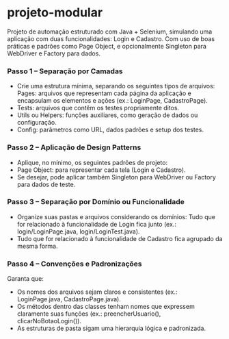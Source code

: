 # projeto-modular

Projeto de automação estruturado com Java + Selenium, simulando uma aplicação com duas funcionalidades: Login e Cadastro. Com uso de boas práticas e padrões como Page Object, e opcionalmente Singleton para WebDriver e Factory para dados.


### Passo 1 – Separação por Camadas
- Crie uma estrutura mínima, separando os seguintes tipos de arquivos:
Pages: arquivos que representam cada página da aplicação e encapsulam os elementos e ações (ex.: LoginPage, CadastroPage).
- Tests: arquivos que contêm os testes propriamente ditos.
- Utils ou Helpers: funções auxiliares, como geração de dados ou configuração.
- Config: parâmetros como URL, dados padrões e setup dos testes.


### Passo 2 – Aplicação de Design Patterns
- Aplique, no mínimo, os seguintes padrões de projeto:
- Page Object: para representar cada tela (Login e Cadastro).
- Se desejar, pode aplicar também Singleton para WebDriver ou Factory para dados de teste.


### Passo 3 – Separação por Domínio ou Funcionalidade
- Organize suas pastas e arquivos considerando os domínios:
Tudo que for relacionado à funcionalidade de Login fica junto (ex.: login/LoginPage.java, login/LoginTest.java).
- Tudo que for relacionado à funcionalidade de Cadastro fica agrupado da mesma forma.


### Passo 4 – Convenções e Padronizações
Garanta que:
- Os nomes dos arquivos sejam claros e consistentes (ex.: LoginPage.java, CadastroPage.java).
- Os métodos dentro das classes tenham nomes que expressem claramente suas funções (ex.: preencherUsuario(), clicarNoBotaoLogin()).
- As estruturas de pasta sigam uma hierarquia lógica e padronizada.

